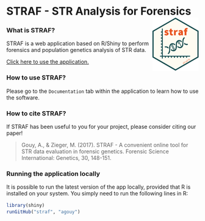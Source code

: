 # STRAF - STR Analysis for Forensics <a href='http://straf.fr'><img src='inst/application/www/STRAF_logo.png' align="right" height="139" /></a>

### What is STRAF?

STRAF is a web application based on R/Shiny to perform forensics and population genetics analysis of STR data.

[Click here to use the application.](https://straf.fr)

### How to use STRAF?

Please go to the `Documentation` tab within the application to learn how to use the software.

### How to cite STRAF?

If STRAF has been useful to you for your project, please consider citing our paper!

> Gouy, A., & Zieger, M. (2017). STRAF - A convenient online tool for STR data evaluation in forensic genetics. Forensic Science International: Genetics, 30, 148-151.

### Running the application locally

It is possible to run the latest version of the app locally, provided that R is installed on your system. You simply need to run the following lines in R:

```R
library(shiny)
runGitHub("straf", "agouy")
```
